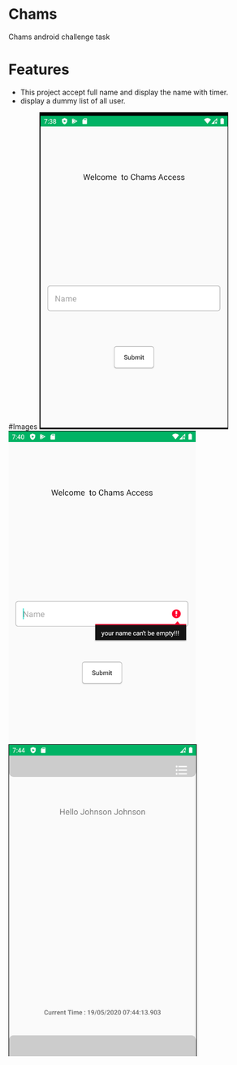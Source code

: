 # Chams
Chams android challenge task

# Features
* This project accept full name and display the name with timer.
* display a dummy list of all user.

#Images
![](https://github.com/ayetolusamuel/Chams/blob/master/screenshoot/a1.PNG)
![](https://github.com/ayetolusamuel/Chams/blob/master/screenshoot/a2.PNG)
![](https://github.com/ayetolusamuel/Chams/blob/master/screenshoot/a3.PNG)


